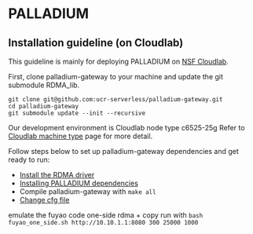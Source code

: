 # PALLADIUM

## Installation guideline (on Cloudlab) ##

This guideline is mainly for deploying PALLADIUM on [NSF Cloudlab](https://www.cloudlab.us/). 


First, clone palladium-gateway to your machine and update the git submodule RDMA_lib.
```
git clone git@github.com:ucr-serverless/palladium-gateway.git
cd palladium-gateway
git submodule update --init --recursive
```

Our development environment is Cloudlab node type c6525-25g
Refer to [Cloudlab machine type](https://docs.cloudlab.us/hardware.html) page for more detail.

Follow steps below to set up palladium-gateway dependencies and get ready to run:

- [Install the RDMA driver](docs/install-RDMA-driver.md)
- [Installing PALLADIUM dependencies](/docs/install-dependencies.md)
- Compile palladium-gateway with `make all`
- [Change cfg file](/docs/change-cfg-file.md)

emulate the fuyao code
one-side rdma + copy
run with `bash fuyao_one_side.sh http://10.10.1.1:8080 300 25000 1000`

